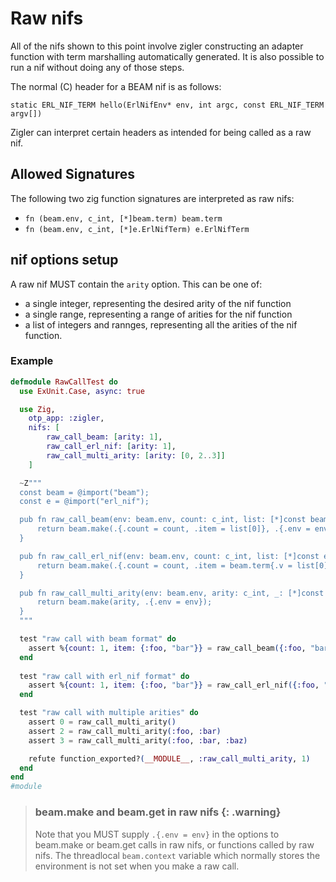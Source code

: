 # Raw nifs

All of the nifs shown to this point involve zigler constructing an adapter function with
term marshalling automatically generated.  It is also possible to run a nif without
doing any of those steps.

The normal (C) header for a BEAM nif is as follows:

`static ERL_NIF_TERM hello(ErlNifEnv* env, int argc, const ERL_NIF_TERM argv[])`

Zigler can interpret certain headers as intended for being called as a raw nif.

## Allowed Signatures

The following two zig function signatures are interpreted as raw nifs:

- `fn (beam.env, c_int, [*]beam.term) beam.term`
- `fn (beam.env, c_int, [*]e.ErlNifTerm) e.ErlNifTerm`

## nif options setup

A raw nif MUST contain the `arity` option.  This can be one of:

- a single integer, representing the desired arity of the nif function
- a single range, representing a range of arities for the nif function
- a list of integers and rannges, representing all the arities of the nif function.

### Example

```elixir
defmodule RawCallTest do
  use ExUnit.Case, async: true

  use Zig, 
    otp_app: :zigler,
    nifs: [
        raw_call_beam: [arity: 1],
        raw_call_erl_nif: [arity: 1],
        raw_call_multi_arity: [arity: [0, 2..3]]
    ]

  ~Z"""
  const beam = @import("beam");
  const e = @import("erl_nif");

  pub fn raw_call_beam(env: beam.env, count: c_int, list: [*]const beam.term) beam.term {
      return beam.make(.{.count = count, .item = list[0]}, .{.env = env});
  }

  pub fn raw_call_erl_nif(env: beam.env, count: c_int, list: [*]const e.ErlNifTerm) e.ErlNifTerm {
      return beam.make(.{.count = count, .item = beam.term{.v = list[0]}}, .{.env = env}).v;
  }

  pub fn raw_call_multi_arity(env: beam.env, arity: c_int, _: [*]const beam.term) beam.term {
      return beam.make(arity, .{.env = env});
  }
  """

  test "raw call with beam format" do
    assert %{count: 1, item: {:foo, "bar"}} = raw_call_beam({:foo, "bar"})
  end
  
  test "raw call with erl_nif format" do
    assert %{count: 1, item: {:foo, "bar"}} = raw_call_erl_nif({:foo, "bar"})
  end

  test "raw call with multiple arities" do
    assert 0 = raw_call_multi_arity()
    assert 2 = raw_call_multi_arity(:foo, :bar)
    assert 3 = raw_call_multi_arity(:foo, :bar, :baz)

    refute function_exported?(__MODULE__, :raw_call_multi_arity, 1)
  end
end
#module
```

> ### beam.make and beam.get in raw nifs {: .warning}
>
> Note that you MUST supply `.{.env = env}` in the options to beam.make or beam.get calls in raw nifs,
> or functions called by raw nifs. The threadlocal `beam.context` variable which normally stores the
> environment is not set when you make a raw call.
